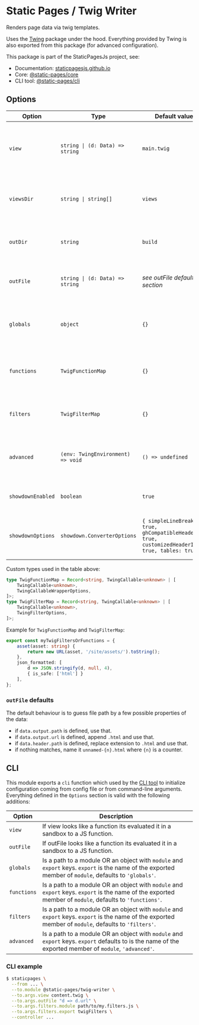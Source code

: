# Static Pages / Twig Writer

Renders page data via twig templates.

Uses the [Twing](https://www.npmjs.com/package/twing) package under the hood. Everything provided by Twing is also exported from this package (for advanced configuration).

This package is part of the StaticPagesJs project, see:
- Documentation: [staticpagesjs.github.io](https://staticpagesjs.github.io/)
- Core: [@static-pages/core](https://www.npmjs.com/package/@static-pages/core)
- CLI tool: [@static-pages/cli](https://www.npmjs.com/package/@static-pages/cli)

## Options

| Option | Type | Default value | Description |
|--------|------|---------------|-------------|
| `view` | `string \| (d: Data) => string` | `main.twig` | Template to render. If it's a function it gets evaluated on each render call. |
| `viewsDir` | `string \| string[]` | `views` | One or more directory path where the templates are found. |
| `outDir` | `string` | `build` | Directory where the rendered output is saved. |
| `outFile` | `string \| (d: Data) => string` | *see outFile defaults section* | Path of the rendered output relative to `outDir`. |
| `globals` | `object` | `{}` | Additional properties loaded to the twig environment as globals. |
| `functions` | `TwigFunctionMap` | `{}` | Functions in an object that gets loaded to the twig environment. |
| `filters` | `TwigFilterMap` | `{}` | Filters in an object that gets loaded to the twig environment. |
| `advanced` | `(env: TwingEnvironment) => void` | `() => undefined` | Allows advanced configuration via access to the `env` twig environment. |
| `showdownEnabled` | `boolean` | `true` | Register a markdown filter; uses [showdown](http://showdownjs.com/). |
| `showdownOptions` | `showdown.ConverterOptions` | `{ simpleLineBreaks: true, ghCompatibleHeaderId: true, customizedHeaderId: true, tables: true }` | Custom options for the showdown markdown renderer. |

Custom types used in the table above:
```ts
type TwigFunctionMap = Record<string, TwingCallable<unknown> | [
	TwingCallable<unknown>,
	TwingCallableWrapperOptions,
]>;
type TwigFilterMap = Record<string, TwingCallable<unknown> | [
	TwingCallable<unknown>,
	TwingFilterOptions,
]>;
```

Example for `TwigFunctionMap` and `TwigFilterMap`:
```ts
export const myTwigFiltersOrFunctions = {
	asset(asset: string) {
		return new URL(asset, '/site/assets/').toString();
	},
	json_formatted: [
		d => JSON.stringify(d, null, 4),
		{ is_safe: ['html'] }
	],
};
```

### `outFile` defaults
The default behaviour is to guess file path by a few possible properties of the data:

- if `data.output.path` is defined, use that.
- if `data.output.url` is defined, append `.html` and use that.
- if `data.header.path` is defined, replace extension to `.html` and use that.
- if nothing matches, name it `unnamed-{n}.html` where `{n}` is a counter.

## CLI
This module exports a `cli` function which used by the [CLI tool](https://www.npmjs.com/package/@static-pages/cli) to initialize configuration coming from config file or from command-line arguments.
Everything defined in the `Options` section is valid with the following additions:

| Option | Description |
|--------|-------------|
| `view` | If view looks like a function its evaluated it in a sandbox to a JS function. |
| `outFile` | If outFile looks like a function its evaluated it in a sandbox to a JS function. |
| `globals` | Is a path to a module OR an object with `module` and `export` keys. `export` is the name of the exported member of `module`, defaults to `'globals'`. |
| `functions` | Is a path to a module OR an object with `module` and `export` keys. `export` is the name of the exported member of `module`, defaults to `'functions'`. |
| `filters` | Is a path to a module OR an object with `module` and `export` keys. `export` is the name of the exported member of `module`, defaults to `'filters'`. |
| `advanced` | Is a path to a module OR an object with `module` and `export` keys. `export` defaults to is the name of the exported member of `module`, `'advanced'`. |

### CLI example
```sh
$ staticpages \
  --from ... \
  --to.module @static-pages/twig-writer \
  --to.args.view content.twig \
  --to.args.outFile "d => d.url" \
  --to.args.filters.module path/to/my.filters.js \
  --to.args.filters.export twigFilters \
  --controller ...
```

